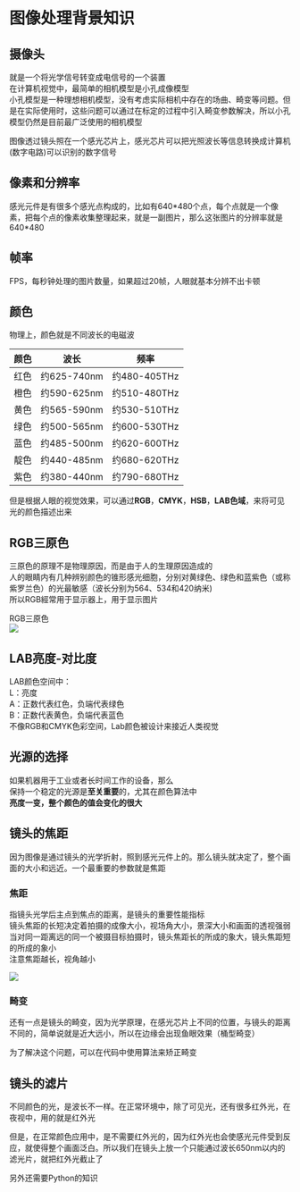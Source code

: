 # 图像处理背景知识
## 摄像头
就是一个将光学信号转变成电信号的一个装置  
在计算机视觉中，最简单的相机模型是小孔成像模型  
小孔模型是一种理想相机模型，没有考虑实际相机中存在的场曲、畸变等问题。但是在实际使用时，这些问题可以通过在标定的过程中引入畸变参数解决，所以小孔模型仍然是目前最广泛使用的相机模型  

图像透过镜头照在一个感光芯片上，感光芯片可以把光照波长等信息转换成计算机(数字电路)可以识别的数字信号  

## 像素和分辨率
感光元件是有很多个感光点构成的，比如有640\*480个点，每个点就是一个像素，把每个点的像素收集整理起来，就是一副图片，那么这张图片的分辨率就是640\*480  

## 帧率
FPS，每秒钟处理的图片数量，如果超过20帧，人眼就基本分辨不出卡顿  

## 颜色
物理上，颜色就是不同波长的电磁波  

| 颜色 | 波长        | 频率         |
| ---- | ----------- | ------------ |
| 红色 | 约625-740nm | 约480-405THz |
| 橙色 | 约590-625nm | 约510-480THz |
| 黄色 | 约565-590nm | 约530-510THz |
| 绿色 | 约500-565nm | 约600-530THz |
| 蓝色 | 约485-500nm | 约620-600THz |
| 靛色 | 约440-485nm | 约680-620THz |
| 紫色 | 约380-440nm | 约790-680THz |

但是根据人眼的视觉效果，可以通过**RGB**，**CMYK**，**HSB**，**LAB色域**，来将可见光的颜色描述出来  

## RGB三原色
三原色的原理不是物理原因，而是由于人的生理原因造成的  
人的眼睛内有几种辨别颜色的锥形感光细胞，分别对黄绿色、绿色和蓝紫色（或称紫罗兰色）的光最敏感（波长分别为564、534和420纳米)  
所以RGB經常用于显示器上，用于显示图片  

RGB三原色  
![](https://book.openmv.cc/assets/03-007.jpg)  

## LAB亮度-对比度
LAB颜色空间中：  
L：亮度  
A：正数代表红色，负端代表绿色  
B：正数代表黄色，负端代表蓝色  
不像RGB和CMYK色彩空间，Lab颜色被设计来接近人类视觉  

## 光源的选择
如果机器用于工业或者长时间工作的设备，那么  
保持一个稳定的光源是**至关重要**的，尤其在颜色算法中  
**亮度一变，整个颜色的值会变化的很大**  

## 镜头的焦距
因为图像是通过镜头的光学折射，照到感光元件上的。那么镜头就决定了，整个画面的大小和远近。一个最重要的参数就是焦距  

### 焦距
指镜头光学后主点到焦点的距离，是镜头的重要性能指标  
镜头焦距的长短决定着拍摄的成像大小，视场角大小，景深大小和画面的透视强弱  
当对同一距离远的同一个被摄目标拍摄时，镜头焦距长的所成的象大，镜头焦距短的所成的象小  
注意焦距越长，视角越小  

![](https://book.openmv.cc/assets/03-008.jpg)  

### 畸变
还有一点是镜头的畸变，因为光学原理，在感光芯片上不同的位置，与镜头的距离不同的，简单说就是近大远小，所以在边缘会出现鱼眼效果（桶型畸变）  

为了解决这个问题，可以在代码中使用算法来矫正畸变  

## 镜头的滤片
不同颜色的光，是波长不一样。在正常环境中，除了可见光，还有很多红外光，在夜视中，用的就是红外光  

但是，在正常颜色应用中，是不需要红外光的，因为红外光也会使感光元件受到反应，就使得整个画面泛白。所以我们在镜头上放一个只能通过波长650nm以内的滤光片，就把红外光截止了  

另外还需要Python的知识  

